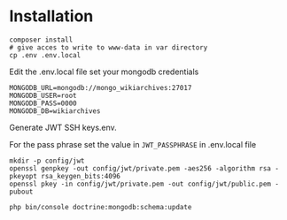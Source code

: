 # Installation

```
composer install
# give acces to write to www-data in var directory
cp .env .env.local
```

Edit the .env.local file set your mongodb credentials

```
MONGODB_URL=mongodb://mongo_wikiarchives:27017
MONGODB_USER=root
MONGODB_PASS=0000
MONGODB_DB=wikiarchives
```

Generate JWT SSH keys.env.

For the pass phrase set the value in `JWT_PASSPHRASE` in .env.local file

```
mkdir -p config/jwt
openssl genpkey -out config/jwt/private.pem -aes256 -algorithm rsa -pkeyopt rsa_keygen_bits:4096
openssl pkey -in config/jwt/private.pem -out config/jwt/public.pem -pubout
```

```
php bin/console doctrine:mongodb:schema:update
```